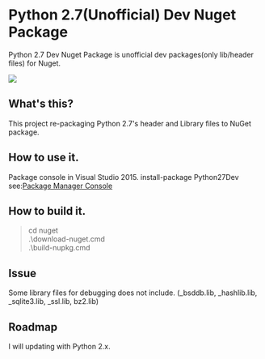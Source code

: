 # Python 2.7(Unofficial) Dev Nuget Package

Python 2.7 Dev Nuget Package is  unofficial dev packages(only lib/header files) for Nuget.

![](https://clueup.visualstudio.com/_apis/public/build/definitions/0fa03a7b-e8d2-46c1-9a00-a5160c41a569/81/badge)

## What's this?
This project re-packaging Python 2.7's header and Library files to NuGet package.  

## How to use it.
Package console in Visual Studio 2015.
install-package Python27Dev  
see:[Package Manager Console](https://docs.nuget.org/consume/package-manager-console)

## How to build it.

> cd nuget  
> .\download-nuget.cmd  
> .\build-nupkg.cmd  

## Issue
Some library files for debugging does not include.
(_bsddb.lib, _hashlib.lib, _sqlite3.lib, _ssl.lib, bz2.lib)

## Roadmap
I will updating with Python 2.x.
